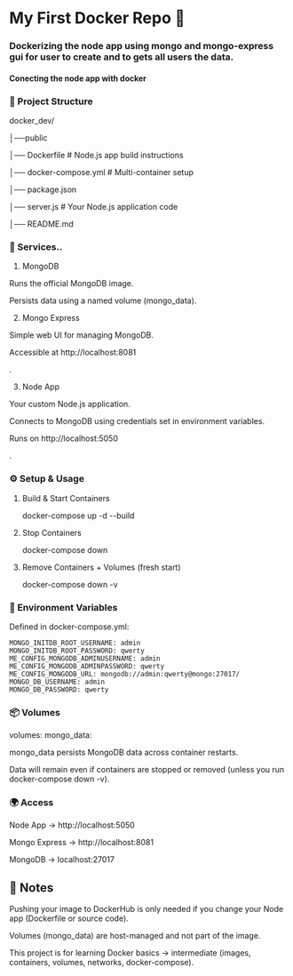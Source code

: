 # My First Docker Repo 🐋
<h3>Dockerizing the node app using mongo and mongo-express gui for user to create and to gets all users the data.</h3>
<h4>Conecting the node app with docker</h4>



<h3>📂 Project Structure</h3>

docker_dev/

│──public

│── Dockerfile               # Node.js app build instructions

│── docker-compose.yml      # Multi-container setup

│── package.json                

│── server.js       # Your Node.js application code

│── README.md




<h3>🐳 Services..</h3>

1. MongoDB

Runs the official MongoDB image.

Persists data using a named volume (mongo_data).


2. Mongo Express

Simple web UI for managing MongoDB.

Accessible at http://localhost:8081

.

3. Node App

Your custom Node.js application.

Connects to MongoDB using credentials set in environment variables.

Runs on http://localhost:5050

.

<h3>⚙️ Setup & Usage</h3>

1. Build & Start Containers

    docker-compose up -d --build
    <img src=""/>

2. Stop Containers

    docker-compose down

3. Remove Containers + Volumes (fresh start)

    docker-compose down -v



<h3>🔑 Environment Variables</h3>

Defined in docker-compose.yml:

    MONGO_INITDB_ROOT_USERNAME: admin
    MONGO_INITDB_ROOT_PASSWORD: qwerty
    ME_CONFIG_MONGODB_ADMINUSERNAME: admin
    ME_CONFIG_MONGODB_ADMINPASSWORD: qwerty
    ME_CONFIG_MONGODB_URL: mongodb://admin:qwerty@mongo:27017/
    MONGO_DB_USERNAME: admin
    MONGO_DB_PASSWORD: qwerty


<h3>📦 Volumes</h3>

volumes:
  mongo_data:



mongo_data persists MongoDB data across container restarts.

Data will remain even if containers are stopped or removed (unless you run docker-compose down -v).



<h3>🌍 Access</h3>

Node App → http://localhost:5050

Mongo Express → http://localhost:8081

MongoDB → localhost:27017

<h2>📝 Notes</h2>

Pushing your image to DockerHub is only needed if you change your Node app (Dockerfile or source code).

Volumes (mongo_data) are host-managed and not part of the image.

This project is for learning Docker basics → intermediate (images, containers, volumes, networks, docker-compose).